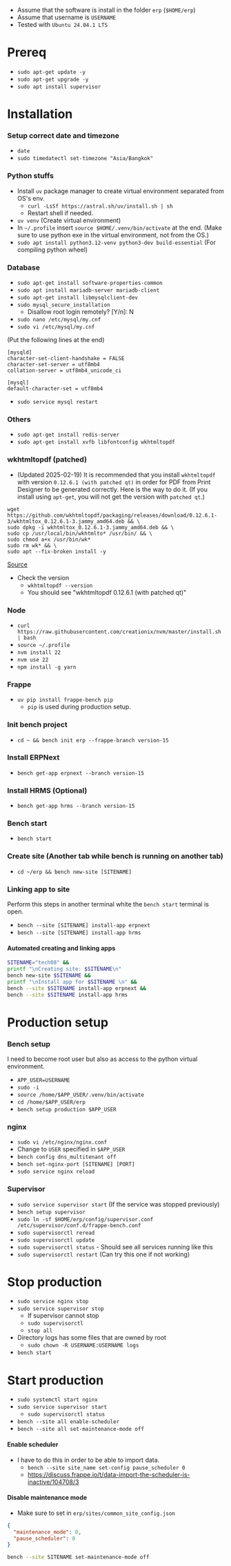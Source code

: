 - Assume that the software is install in the folder `erp` (`$HOME/erp`)
- Assume that username is `USERNAME`
- Tested with `Ubuntu 24.04.1 LTS`

# Prereq

- `sudo apt-get update -y`
- `sudo apt-get upgrade -y`
- `sudo apt install supervisor`

# Installation

### Setup correct date and timezone

- `date`
- `sudo timedatectl set-timezone "Asia/Bangkok"`

### Python stuffs

- Install `uv` package manager to create virtual environment separated from OS's env.
  - `curl -LsSf https://astral.sh/uv/install.sh | sh`
  - Restart shell if needed.
- `uv venv` (Create virtual environment)
- In `~/.profile` insert `source $HOME/.venv/bin/activate` at the end. (Make sure to use python exe in the virtual environment, not from the OS.)
- `sudo apt install python3.12-venv python3-dev build-essential` (For compiling python wheel)

### Database

- `sudo apt-get install software-properties-common`
- `sudo apt install mariadb-server mariadb-client`
- `sudo apt-get install libmysqlclient-dev`
- `sudo mysql_secure_installation`
  - Disallow root login remotely? [Y/n]: N
- `sudo nano /etc/mysql/my.cnf`
- `sudo vi /etc/mysql/my.cnf`

(Put the following lines at the end)

```
[mysqld]
character-set-client-handshake = FALSE
character-set-server = utf8mb4
collation-server = utf8mb4_unicode_ci

[mysql]
default-character-set = utf8mb4
```

- `sudo service mysql restart`

### Others

- `sudo apt-get install redis-server`
- `sudo apt-get install xvfb libfontconfig wkhtmltopdf`

### wkhtmltopdf (patched)

- (Updated 2025-02-19) It is recommended that you install `wkhtmltopdf` with version `0.12.6.1 (with patched qt)` in order for PDF from Print Designer to be generated correctly. Here is the way to do it. (If you install using `apt-get`, you will not get the version with `patched qt`.)

```
wget https://github.com/wkhtmltopdf/packaging/releases/download/0.12.6.1-3/wkhtmltox_0.12.6.1-3.jammy_amd64.deb && \
sudo dpkg -i wkhtmltox_0.12.6.1-3.jammy_amd64.deb && \
sudo cp /usr/local/bin/wkhtmlto* /usr/bin/ && \
sudo chmod a+x /usr/bin/wk*
sudo rm wk* && \
sudo apt --fix-broken install -y
```

[Source](https://discuss.frappe.io/t/print-designer-issue/117178/6)

- Check the version
  - `wkhtmltopdf --version`
  - You should see "wkhtmltopdf 0.12.6.1 (with patched qt)"

### Node

- `curl https://raw.githubusercontent.com/creationix/nvm/master/install.sh | bash`
- `source ~/.profile`
- `nvm install 22`
- `nvm use 22`
- `npm install -g yarn`

### Frappe

- `uv pip install frappe-bench pip`
  - `pip` is used during production setup.

### Init bench project

- `cd ~ && bench init erp --frappe-branch version-15`

### Install ERPNext

- `bench get-app erpnext --branch version-15`

### Install HRMS (Optional)

- `bench get-app hrms --branch version-15`

### Bench start

- `bench start`

### Create site (Another tab while bench is running on another tab)

- `cd ~/erp && bench new-site [SITENAME]`

### Linking app to site

Perform this steps in another terminal white the `bench start` terminal is open.

- `bench --site [SITENAME] install-app erpnext`
- `bench --site [SITENAME] install-app hrms`

#### Automated creating and linking apps

```bash
SITENAME="tech08" &&
printf "\nCreating site: $SITENAME\n"
bench new-site $SITENAME &&
printf "\nInstall app for $SITENAME \n" &&
bench --site $SITENAME install-app erpnext &&
bench --site $SITENAME install-app hrms
```

# Production setup

### Bench setup

I need to become root user but also as access to the python virtual environment.

- `APP_USER=USERNAME`
- `sudo -i`
- `source /home/$APP_USER/.venv/bin/activate`
- `cd /home/$APP_USER/erp`
- `bench setup production $APP_USER`

### nginx

- `sudo vi /etc/nginx/nginx.conf`
- Change to `USER` specified in `$APP_USER`
- `bench config dns_multitenant off`
- `bench set-nginx-port [SITENAME] [PORT]`
- `sudo service nginx reload`

### Supervisor

- `sudo service supervisor start` (If the service was stopped previously)
- `bench setup supervisor`
- `sudo ln -sf $HOME/erp/config/supervisor.conf /etc/supervisor/conf.d/frappe-bench.conf`
- `sudo supervisorctl reread`
- `sudo supervisorctl update`
- `sudo supervisorctl status` - Should see all services running like this
- `sudo supervisorctl restart` (Can try this one if not working)

# Stop production

- `sudo service nginx stop`
- `sudo service supervisor stop`
  - If supervisor cannot stop
  - `sudo supervisorctl`
  - `stop all`
- Directory logs has some files that are owned by root
  - `sudo chown -R USERNAME:USERNAME logs`
- `bench start`

# Start production

- `sudo systemctl start nginx`
- `sudo service supervisor start`
  - `sudo supervisorctl status`
- `bench --site all enable-scheduler`
- `bench --site all set-maintenance-mode off`

#### Enable scheduler

- I have to do this in order to be able to import data.
  - `bench --site site_name set-config pause_scheduler 0`
  - https://discuss.frappe.io/t/data-import-the-scheduler-is-inactive/104708/3

#### Disable maintenance mode

- Make sure to set in `erp/sites/common_site_config.json`

```json
{
  "maintenance_mode": 0,
  "pause_scheduler": 0
}
```

```bash
bench --site SITENAME set-maintenance-mode off
```
